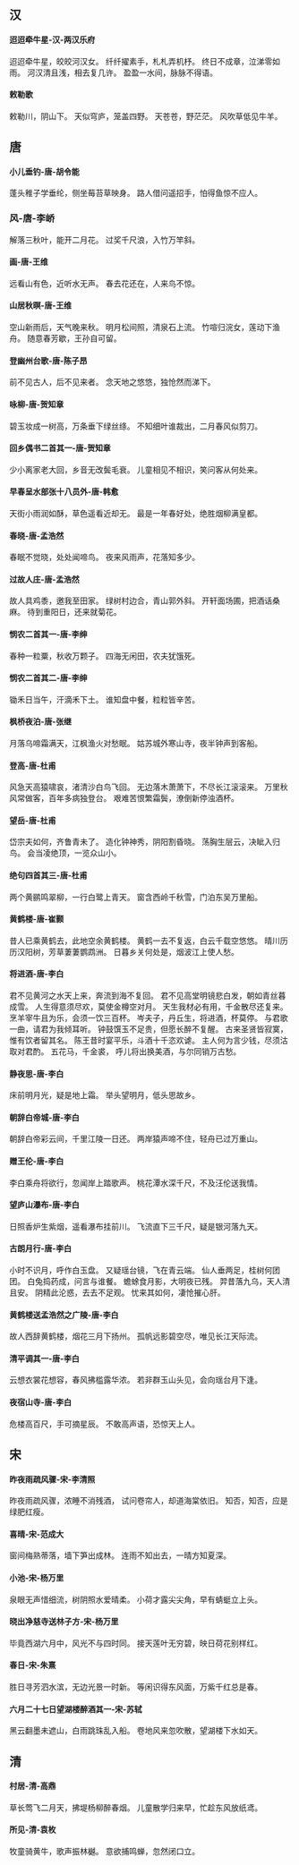 <!--
 * @Description: 
 * @Author: xuequan
 * @Date: 2021-04-08 18:00:01
-->

## 汉

#### 迢迢牵牛星-汉-两汉乐府
迢迢牵牛星，皎皎河汉女。
纤纤擢素手，札札弄机杼。
终日不成章，泣涕零如雨。
河汉清且浅，相去复几许。
盈盈一水间，脉脉不得语。

#### 敕勒歌
敕勒川，阴山下。
天似穹庐，笼盖四野。
天苍苍，野茫茫。
风吹草低见牛羊。

## 唐

#### 小儿垂钓-唐-胡令能
蓬头稚子学垂纶，侧坐莓苔草映身。
路人借问遥招手，怕得鱼惊不应人。

### 风-唐-李峤
解落三秋叶，能开二月花。
过奖千尺浪，入竹万竿斜。

#### 画-唐-王维
远看山有色，近听水无声。
春去花还在，人来鸟不惊。

#### 山居秋暝-唐-王维
空山新雨后，天气晚来秋。
明月松间照，清泉石上流。
竹喧归浣女，莲动下渔舟。
随意春芳歇，王孙自可留。

#### 登幽州台歌-唐-陈子昂
前不见古人，后不见来者。
念天地之悠悠，独怆然而涕下。

#### 咏柳-唐-贺知章
碧玉妆成一树高，万条垂下绿丝绦。
不知细叶谁裁出，二月春风似剪刀。

#### 回乡偶书二首其一-唐-贺知章
少小离家老大回，乡音无改鬓毛衰。
儿童相见不相识，笑问客从何处来。

#### 早春呈水部张十八员外-唐-韩愈
天街小雨润如酥，草色遥看近却无。
最是一年春好处，绝胜烟柳满皇都。

#### 春晓-唐-孟浩然
春眠不觉晓，处处闻啼鸟。
夜来风雨声，花落知多少。

#### 过故人庄-唐-孟浩然
故人具鸡黍，邀我至田家。
绿树村边合，青山郭外斜。
开轩面场圃，把酒话桑麻。
待到重阳日，还来就菊花。

#### 悯农二首其一-唐-李绅
春种一粒粟，秋收万颗子。
四海无闲田，农夫犹饿死。

#### 悯农二首其二-唐-李绅
锄禾日当午，汗滴禾下土。
谁知盘中餐，粒粒皆辛苦。

#### 枫桥夜泊-唐-张继
月落乌啼霜满天，江枫渔火对愁眠。
姑苏城外寒山寺，夜半钟声到客船。

#### 登高-唐-杜甫
风急天高猿啸哀，渚清沙白鸟飞回。
无边落木萧萧下，不尽长江滚滚来。
万里秋风常做客，百年多病独登台。
艰难苦恨繁霜鬓，潦倒新停浊酒杯。

#### 望岳-唐-杜甫
岱宗夫如何，齐鲁青未了。
造化钟神秀，阴阳割昏晓。
荡胸生层云，决眦入归鸟。
会当凌绝顶，一览众山小。

#### 绝句四首其三-唐-杜甫
两个黄鹂鸣翠柳，一行白鹭上青天。
窗含西岭千秋雪，门泊东吴万里船。

#### 黄鹤楼-唐-崔颢
昔人已乘黄鹤去，此地空余黄鹤楼。
黄鹤一去不复返，白云千载空悠悠。
晴川历历汉阳树，芳草萋萋鹦鹉洲。
日暮乡关何处是，烟波江上使人愁。

#### 将进酒-唐-李白
君不见黄河之水天上来，奔流到海不复回。
君不见高堂明镜悲白发，朝如青丝暮成雪。
人生得意须尽欢，莫使金樽空对月。
天生我材必有用，千金散尽还复来。
烹羊宰牛且为乐，会须一饮三百杯。
岑夫子，丹丘生，将进酒，杯莫停。
与君歌一曲，请君为我倾耳听。
钟鼓馔玉不足贵，但愿长醉不复醒。
古来圣贤皆寂寞，惟有饮者留其名。
陈王昔时宴平乐，斗酒十千恣欢谑。
主人何为言少钱，尽须沽取对君酌。
五花马，千金裘，
呼儿将出换美酒，与尔同销万古愁。

#### 静夜思-唐-李白
床前明月光，疑是地上霜。
举头望明月，低头思故乡。

#### 朝辞白帝城-唐-李白
朝辞白帝彩云间，千里江陵一日还。
两岸猿声啼不住，轻舟已过万重山。

#### 赠王伦-唐-李白
李白乘舟将欲行，忽闻岸上踏歌声。
桃花潭水深千尺，不及汪伦送我情。

#### 望庐山瀑布-唐-李白
日照香炉生紫烟，遥看瀑布挂前川。
飞流直下三千尺，疑是银河落九天。

#### 古朗月行-唐-李白
小时不识月，呼作白玉盘。
又疑瑶台镜，飞在青云端。
仙人垂两足，桂树何团团。
白兔捣药成，问言与谁餐。
蟾蜍食月影，大明夜已残。
羿昔落九乌，天人清且安。
阴精此沦惑，去去不足观。
忧来其如何，凄怆摧心肝。

#### 黄鹤楼送孟浩然之广陵-唐-李白
故人西辞黄鹤楼，烟花三月下扬州。
孤帆远影碧空尽，唯见长江天际流。

#### 清平调其一-唐-李白
云想衣裳花想容，春风拂槛露华浓。
若非群玉山头见，会向瑶台月下逢。

#### 夜宿山寺-唐-李白
危楼高百尺，手可摘星辰。
不敢高声语，恐惊天上人。

## 宋

#### 昨夜雨疏风骤-宋-李清照
昨夜雨疏风骤，浓睡不消残酒，
试问卷帘人，却道海棠依旧。
知否，知否，应是绿肥红瘦。

#### 喜晴-宋-范成大
窗间梅熟蒂落，墙下笋出成林。
连雨不知出去，一晴方知夏深。

#### 小池-宋-杨万里
泉眼无声惜细流，树阴照水爱晴柔。
小荷才露尖尖角，早有蜻蜓立上头。

#### 晓出净慈寺送林子方-宋-杨万里
毕竟西湖六月中，风光不与四时同。
接天莲叶无穷碧，映日荷花别样红。

#### 春日-宋-朱熹
胜日寻芳泗水滨，无边光景一时新。
等闲识得东风面，万紫千红总是春。

#### 六月二十七日望湖楼醉酒其一-宋-苏轼
黑云翻墨未遮山，白雨跳珠乱入船。
卷地风来忽吹散，望湖楼下水如天。


## 清

#### 村居-清-高鼎
草长莺飞二月天，拂堤杨柳醉春烟。
儿童散学归来早，忙趁东风放纸鸢。

#### 所见-清-袁枚
牧童骑黄牛，歌声振林樾。
意欲捕鸣蝉，忽然闭口立。






